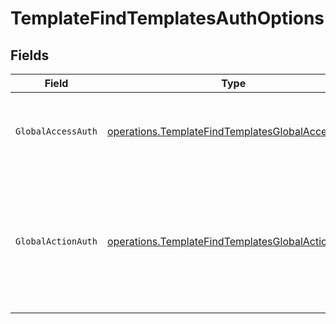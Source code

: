 # TemplateFindTemplatesAuthOptions


## Fields

| Field                                                                                                                               | Type                                                                                                                                | Required                                                                                                                            | Description                                                                                                                         |
| ----------------------------------------------------------------------------------------------------------------------------------- | ----------------------------------------------------------------------------------------------------------------------------------- | ----------------------------------------------------------------------------------------------------------------------------------- | ----------------------------------------------------------------------------------------------------------------------------------- |
| `GlobalAccessAuth`                                                                                                                  | [operations.TemplateFindTemplatesGlobalAccessAuth](../../models/operations/templatefindtemplatesglobalaccessauth.md)                | :heavy_check_mark:                                                                                                                  | The type of authentication required for the recipient to access the document.                                                       |
| `GlobalActionAuth`                                                                                                                  | [operations.TemplateFindTemplatesGlobalActionAuth](../../models/operations/templatefindtemplatesglobalactionauth.md)                | :heavy_check_mark:                                                                                                                  | The type of authentication required for the recipient to sign the document. This field is restricted to Enterprise plan users only. |
